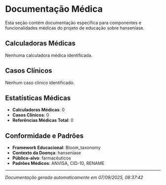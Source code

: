 # Documentação Médica

Esta seção contém documentação específica para componentes e funcionalidades médicas do projeto de educação sobre hanseníase.

## Calculadoras Médicas

Nenhuma calculadora médica identificada.

## Casos Clínicos

Nenhum caso clínico identificado.

## Estatísticas Médicas

- **Calculadoras Médicas**: 0
- **Casos Clínicos**: 0
- **Referências Médicas Total**: 0

## Conformidade e Padrões

- **Framework Educacional**: Bloom_taxonomy
- **Contexto da Doença**: hanseníase
- **Público-alvo**: farmacêuticos
- **Padrões Médicos**: ANVISA, CID-10, RENAME

---
*Documentação gerada automaticamente em 07/09/2025, 08:37:42*
